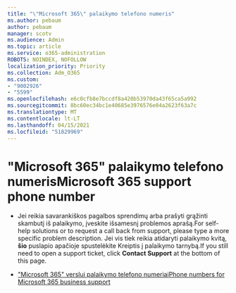 ```yaml
---
title: "\"Microsoft 365\" palaikymo telefono numeris"
ms.author: pebaum
author: pebaum
manager: scotv
ms.audience: Admin
ms.topic: article
ms.service: o365-administration
ROBOTS: NOINDEX, NOFOLLOW
localization_priority: Priority
ms.collection: Adm_O365
ms.custom:
- "9002926"
- "5599"
ms.openlocfilehash: e6c0cfb8e7bccdf8a420b53970da43f65ca5a992
ms.sourcegitcommit: 8bc60ec34bc1e40685e3976576e04a2623f63a7c
ms.translationtype: MT
ms.contentlocale: lt-LT
ms.lasthandoff: 04/15/2021
ms.locfileid: "51829969"
---
```

# <a name="microsoft-365-support-phone-number"></a><span data-ttu-id="1e913-102">"Microsoft 365" palaikymo telefono numeris</span><span class="sxs-lookup"><span data-stu-id="1e913-102">Microsoft 365 support phone number</span></span>

- <span data-ttu-id="1e913-103">Jei reikia savarankiškos pagalbos sprendimų arba prašyti grąžinti skambutį iš palaikymo, įveskite išsamesnį problemos aprašą.</span><span class="sxs-lookup"><span data-stu-id="1e913-103">For self-help solutions or to request a call back from support, please type a more specific problem description.</span></span>  <span data-ttu-id="1e913-104">Jei vis tiek reikia atidaryti palaikymo kvitą, **šio** puslapio apačioje spustelėkite Kreiptis į palaikymo tarnybą.</span><span class="sxs-lookup"><span data-stu-id="1e913-104">If you still need to open a support ticket, click **Contact Support** at the bottom of this page.</span></span>

- [<span data-ttu-id="1e913-105">"Microsoft 365" verslui palaikymo telefono numeriai</span><span class="sxs-lookup"><span data-stu-id="1e913-105">Phone numbers for Microsoft 365 business support</span></span>](https://docs.microsoft.com/microsoft-365/admin/contact-support-for-business-products?view=o365-worldwide&tabs=phone)
